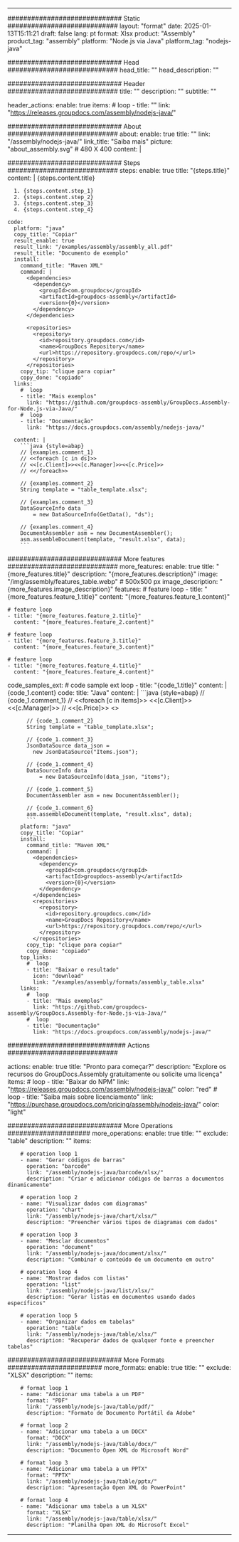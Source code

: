



---
############################# Static ############################
layout: "format"
date:  2025-01-13T15:11:21
draft: false
lang: pt
format: Xlsx
product: "Assembly"
product_tag: "assembly"
platform: "Node.js via Java"
platform_tag: "nodejs-java"

############################# Head ############################
head_title: ""
head_description: ""

############################# Header ############################
title: "" 
description: ""
subtitle: "" 

header_actions:
  enable: true
  items:
    #  loop
    - title: ""
      link: "https://releases.groupdocs.com/assembly/nodejs-java/"
      
############################# About ############################
about:
    enable: true
    title: ""
    link: "/assembly/nodejs-java/"
    link_title: "Saiba mais"
    picture: "about_assembly.svg" # 480 X 400
    content: |
       

############################# Steps ############################
steps:
    enable: true
    title: "{steps.title}"
    content: |
      {steps.content.title}
      
      1. {steps.content.step_1}
      2. {steps.content.step_2}
      3. {steps.content.step_3}
      4. {steps.content.step_4}
   
    code:
      platform: "java"
      copy_title: "Copiar"
      result_enable: true
      result_link: "/examples/assembly/assembly_all.pdf"
      result_title: "Documento de exemplo"
      install:
        command_title: "Maven XML"
        command: |
          <dependencies>
            <dependency>
              <groupId>com.groupdocs</groupId>
              <artifactId>groupdocs-assembly</artifactId>
              <version>{0}</version>
            </dependency>
          </dependencies>

          <repositories>
            <repository>
              <id>repository.groupdocs.com</id>
              <name>GroupDocs Repository</name>
              <url>https://repository.groupdocs.com/repo/</url>
            </repository>
          </repositories>
        copy_tip: "clique para copiar"
        copy_done: "copiado"
      links:
        #  loop
        - title: "Mais exemplos"
          link: "https://github.com/groupdocs-assembly/GroupDocs.Assembly-for-Node.js-via-Java/"
        #  loop
        - title: "Documentação"
          link: "https://docs.groupdocs.com/assembly/nodejs-java/"
          
      content: |
        ```java {style=abap}
        // {examples.comment_1}
        // <<foreach [c in ds]>>
        // <<[c.Client]>><<[c.Manager]>><<[c.Price]>>
        // <</foreach>>

        // {examples.comment_2}
        String template = "table_template.xlsx";

        // {examples.comment_3}
        DataSourceInfo data 
            = new DataSourceInfo(GetData(), "ds");

        // {examples.comment_4}
        DocumentAssembler asm = new DocumentAssembler();
        asm.assembleDocument(template, "result.xlsx", data);
        ```           

############################# More features ############################
more_features:
  enable: true
  title: "{more_features.title}"
  description: "{more_features.description}"
  image: "/img/assembly/features_table.webp" # 500x500 px
  image_description: "{more_features.image_description}"
  features:
    # feature loop
    - title: "{more_features.feature_1.title}"
      content: "{more_features.feature_1.content}"

    # feature loop
    - title: "{more_features.feature_2.title}"
      content: "{more_features.feature_2.content}"

    # feature loop
    - title: "{more_features.feature_3.title}"
      content: "{more_features.feature_3.content}"

    # feature loop
    - title: "{more_features.feature_4.title}"
      content: "{more_features.feature_4.content}"
      
  code_samples_ext:
    # code sample ext loop
    - title: "{code_1.title}"
      content: |
        {code_1.content}
      code:
        title: "Java"
        content: |
          ```java {style=abap}
          // {code_1.comment_1}
          // <<foreach [c in items]>> <<[c.Client]>><<[c.Manager]>>
          //  <<[c.Price]>> <</foreach>>

          // {code_1.comment_2}
          String template = "table_template.xlsx";

          // {code_1.comment_3}
          JsonDataSource data_json = 
            new JsonDataSource("Items.json");

          // {code_1.comment_4}
          DataSourceInfo data 
              = new DataSourceInfo(data_json, "items");

          // {code_1.comment_5}
          DocumentAssembler asm = new DocumentAssembler();

          // {code_1.comment_6}
          asm.assembleDocument(template, "result.xlsx", data);
          ```
        platform: "java"
        copy_title: "Copiar"
        install:
          command_title: "Maven XML"
          command: |
            <dependencies>
              <dependency>
                <groupId>com.groupdocs</groupId>
                <artifactId>groupdocs-assembly</artifactId>
                <version>{0}</version>
              </dependency>
            </dependencies>
            <repositories>
              <repository>
                <id>repository.groupdocs.com</id>
                <name>GroupDocs Repository</name>
                <url>https://repository.groupdocs.com/repo/</url>
              </repository>
            </repositories>
          copy_tip: "clique para copiar"
          copy_done: "copiado"
        top_links:
          #  loop
          - title: "Baixar o resultado"
            icon: "download"
            link: "/examples/assembly/formats/assembly_table.xlsx"
        links:
          #  loop
          - title: "Mais exemplos"
            link: "https://github.com/groupdocs-assembly/GroupDocs.Assembly-for-Node.js-via-Java/"
          #  loop
          - title: "Documentação"
            link: "https://docs.groupdocs.com/assembly/nodejs-java/"
            

            


############################## Actions ############################

actions:
  enable: true
  title: "Pronto para começar?"
  description: "Explore os recursos do GroupDocs.Assembly gratuitamente ou solicite uma licença"
  items:
    #  loop
    - title: "Baixar do NPM"
      link: "https://releases.groupdocs.com/assembly/nodejs-java/"
      color: "red"
        #  loop
    - title: "Saiba mais sobre licenciamento"
      link: "https://purchase.groupdocs.com/pricing/assembly/nodejs-java/"
      color: "light"


############################# More Operations #####################
more_operations:
    enable: true
    title: ""
    exclude: "table"
    description: ""
    items: 
          
        # operation loop 1
        - name: "Gerar códigos de barras"
          operation: "barcode"
          link: "/assembly/nodejs-java/barcode/xlsx/"
          description: "Criar e adicionar códigos de barras a documentos dinamicamente"

        # operation loop 2
        - name: "Visualizar dados com diagramas"
          operation: "chart"
          link: "/assembly/nodejs-java/chart/xlsx/"
          description: "Preencher vários tipos de diagramas com dados"

        # operation loop 3
        - name: "Mesclar documentos"
          operation: "document"
          link: "/assembly/nodejs-java/document/xlsx/"
          description: "Combinar o conteúdo de um documento em outro"

        # operation loop 4
        - name: "Mostrar dados com listas"
          operation: "list"
          link: "/assembly/nodejs-java/list/xlsx/"
          description: "Gerar listas em documentos usando dados específicos"

        # operation loop 5
        - name: "Organizar dados em tabelas"
          operation: "table"
          link: "/assembly/nodejs-java/table/xlsx/"
          description: "Recuperar dados de qualquer fonte e preencher tabelas"
         
          
############################# More Formats ########################
more_formats:
    enable: true
    title: ""
    exclude: "XLSX"
    description: ""
    items: 
          
        # format loop 1
        - name: "Adicionar uma tabela a um PDF"
          format: "PDF"
          link: "/assembly/nodejs-java/table/pdf/"
          description: "Formato de Documento Portátil da Adobe"
          
        # format loop 2
        - name: "Adicionar uma tabela a um DOCX"
          format: "DOCX"
          link: "/assembly/nodejs-java/table/docx/"
          description: "Documento Open XML do Microsoft Word"
          
        # format loop 3
        - name: "Adicionar uma tabela a um PPTX"
          format: "PPTX"
          link: "/assembly/nodejs-java/table/pptx/"
          description: "Apresentação Open XML do PowerPoint"
          
        # format loop 4
        - name: "Adicionar uma tabela a um XLSX"
          format: "XLSX"
          link: "/assembly/nodejs-java/table/xlsx/"
          description: "Planilha Open XML do Microsoft Excel"


          

---
